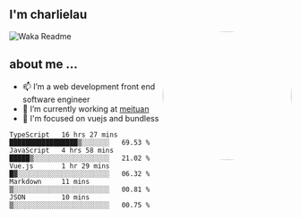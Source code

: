 
<h2>I'm charlielau</h2>
<img align='right' style="border-radius:50%" src="https://avatars1.githubusercontent.com/u/44078251?s=460&u=6b4f1c257663e44063b0b6a21c9c94f45bcfdcc7&v=4" width="230">

![Waka Readme](https://github.com/CharlieLau/charlielau/workflows/Waka%20Readme/badge.svg)

## about me ...
- 📫 I’m a web development front end software engineer
- 🔭 I’m currently working at  <a href="https://www.meituan.com">meituan</a>
- 🔭 I'm focused on vuejs and bundless

<!-- <p align="center">
  <a href="https://github.com/charlielau" class="rich-diff-level-one">
    <img src="https://github-readme-stats.vercel.app/api?username=charlielau&title_color=333&text_color=777" alt="CharlieLau" >
  </a>
</p> -->

<!--START_SECTION:waka-->
```text
TypeScript   16 hrs 27 mins  █████████████████▒░░░░░░░   69.53 % 
JavaScript   4 hrs 58 mins   █████▒░░░░░░░░░░░░░░░░░░░   21.02 % 
Vue.js       1 hr 29 mins    █▓░░░░░░░░░░░░░░░░░░░░░░░   06.32 % 
Markdown     11 mins         ▒░░░░░░░░░░░░░░░░░░░░░░░░   00.81 % 
JSON         10 mins         ▒░░░░░░░░░░░░░░░░░░░░░░░░   00.75 % 
```
<!--END_SECTION:waka-->
